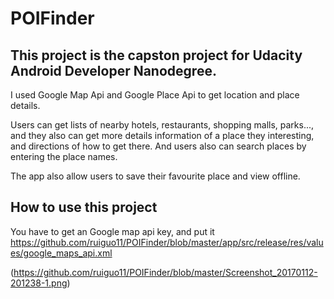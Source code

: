# POIFinder

## This project is the capston project for Udacity Android Developer Nanodegree. 
I used Google Map Api and Google Place Api to get location and place details. 

Users can get lists of nearby hotels, restaurants, shopping malls, parks..., and they also can get more details information of a place they interesting, and directions of how to get there. And users also can search places by entering the place names. 

The app also allow users to save their favourite place and view offline. 

## How to use this project
You have to get an Google map api key, and put it https://github.com/ruiguo11/POIFinder/blob/master/app/src/release/res/values/google_maps_api.xml

 (https://github.com/ruiguo11/POIFinder/blob/master/Screenshot_20170112-201238-1.png)
